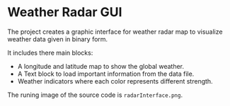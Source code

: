 # Weather Radar GUI


The project creates a graphic interface for weather radar map to visualize weather data given in binary form.

It includes there main blocks:
- A longitude and latitude map to show the global weather.
- A Text block to load important information from the data file.
- Weather indicators where each color represents different strength.

The runing image of the source code is `radarInterface.png`.



